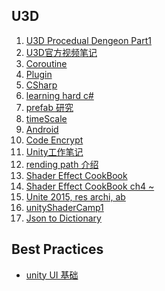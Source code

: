 <h2 id="f1ab9c403a278470b521f050cf149ff5"></h2>


## U3D


 1. [U3D Procedual Dengeon Part1](U3D_ProcedualDengeon%201.md) 
 2. [U3D官方视频笔记](U3D%E5%AE%98%E6%96%B9%E8%A7%86%E9%A2%91%E7%AC%94%E8%AE%B0.md) 
 3. [Coroutine](Unity_coroutine.md) 
 4. [Plugin](Unity_Plugin.md)
 5. [CSharp](Unity3D_CSharp.md) 
 6. [learning hard c#](learningHardCSharp.md)
 7. [prefab 研究](U3D_prefab_tips.md) 
 8. [timeScale](U3D_timescale.md)  
 9. [Android](Unity_Android.md) 
 10. [Code Encrypt](Unity_code_encrypt.md) 
 11. [Unity工作笔记](UnityWorkingNotes.md)
 12. [rending path 介绍](renderingPath.md) 
 13. [Shader Effect CookBook](unityShaderEffectCookbook.md) 
 14. [Shader Effect CookBook ch4 ~](unityShaderEffectCookbook4.md) 
 15. [Unite 2015, res archi, ab ](UnityResArchitecture.md) 
 16. [unityShaderCamp1](unityShaderCamp1.md) 
 17. [Json to Dictionary](unity_serialize_dictionary.md)


<h2 id="cd47dd01745339787e4c7300389401f2"></h2>


## Best Practices

- [unity UI 基础](FundamentalsofUnityUI.md)
  


